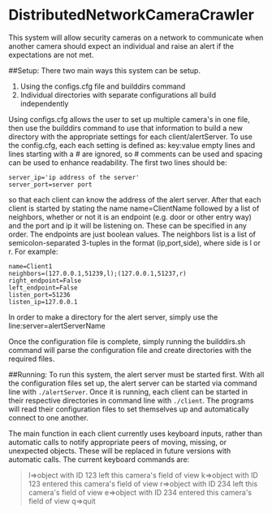 # DistributedNetworkCameraCrawler

This system will allow security cameras on a network to communicate when another camera should expect an individual and raise an alert if the expectations are not met.

##Setup:
There two main ways this system can be setup.
1) Using the configs.cfg file and builddirs command
2) Individual directories with separate configurations all build independently

Using configs.cfg allows the user to set up multiple camera's in one file, then use the builddirs command to use that information to build a new directory with the appropriate settings for each client/alertServer.
To use the config.cfg, each each setting is defined as:
key:value
empty lines and lines starting with a # are ignored, so # comments can be used and spacing can be used to enhance readability.
The first two lines should be:
```
server_ip='ip address of the server'
server_port=server port
```
so that each client can know the address of the alert server.
After that each client is started by stating the name
name=ClientName
followed by a list of neighbors, whether or not it is an endpoint (e.g. door or other entry way) and the port and ip it will be listening on. These can be specified in any order. The endpoints are just boolean values. The neighbors list is a list of semicolon-separated 3-tuples in the format (ip,port,side), where side is l or r.
For example:
```
name=Client1
neighbors=(127.0.0.1,51239,l);(127.0.0.1,51237,r)
right_endpoint=False
left_endpoint=False
listen_port=51236
listen_ip=127.0.0.1
```
In order to make a directory for the alert server, simply use the line:server=alertServerName

Once the configuration file is complete, simply running the builddirs.sh command will parse the configuration file and create directories with the required files.


##Running:
To run this system, the alert server must be started first. With all the configuration files set up, the alert server can be started via command line with `./alertServer`.
Once it is running, each client can be started in their respective directories in command line with `./client`.
The programs will read their configuration files to set themselves up and automatically connect to one another.

The main function in each client currently uses keyboard inputs, rather than automatic calls to notify appropriate peers of moving, missing, or unexpected objects. These will be replaced in future versions with automatic calls.
The current keyboard commands are:
>l=>object with ID 123 left this camera's field of view
>k=>object with ID 123 entered this camera's field of view
>r=>object with ID 234 left this camera's field of view
>e=>object with ID 234 entered this camera's field of view
>q=>quit
